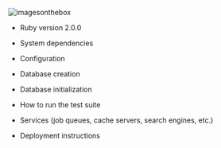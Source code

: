 ![imagesonthebox](https://cloud.githubusercontent.com/assets/4593934/12005147/c6490e52-ab61-11e5-9185-d8dd5a4345dc.gif)


* Ruby version
2.0.0

* System dependencies

* Configuration

* Database creation

* Database initialization

* How to run the test suite

* Services (job queues, cache servers, search engines, etc.)

* Deployment instructions

